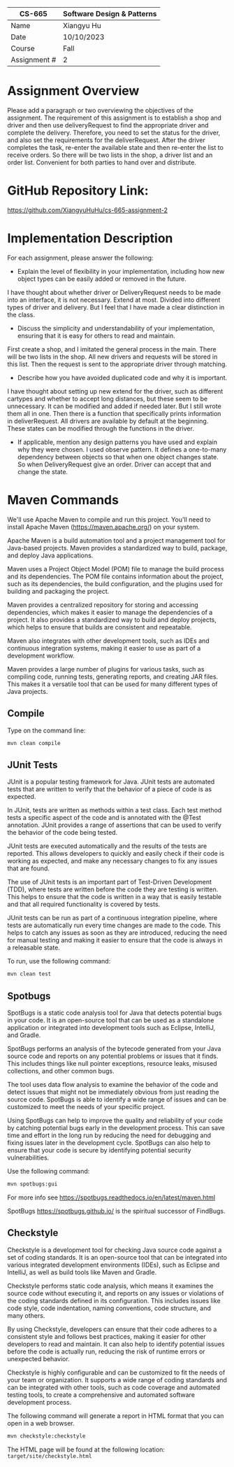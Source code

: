 
| CS-665       | Software Design & Patterns |
|--------------|----------------------------|
| Name         | Xiangyu Hu                 |
| Date         | 10/10/2023                 |
| Course       | Fall                       |
| Assignment # | 2                          |

# Assignment Overview
Please add a paragraph or two overviewing the objectives of the assignment.
The requirement of this assignment is to establish a shop and driver and then use deliveryRequest to find the 
appropriate driver and complete the delivery. Therefore, you need to set the status for the driver, and 
also set the requirements for the deliverRequest. After the driver completes the task, re-enter the available state and 
then re-enter the list to receive orders. So there will be two lists in the shop, a driver list and an order list. 
Convenient for both parties to hand over and distribute.

# GitHub Repository Link:
https://github.com/XiangyuHuHu/cs-665-assignment-2

# Implementation Description 


For each assignment, please answer the following:

- Explain the level of flexibility in your implementation, including how new object types can
be easily added or removed in the future.

I have thought about whether driver or DeliveryRequest needs to be made into an interface, 
it is not necessary. Extend at most. Divided into different types of driver and delivery. 
But I feel that I have made a clear distinction in the class.

- Discuss the simplicity and understandability of your implementation, ensuring that it is
easy for others to read and maintain.

First create a shop, and I imitated the general process in the main. There will be two lists in the shop. 
All new drivers and requests will be stored in this list. Then the request is sent to the 
appropriate driver through matching.

- Describe how you have avoided duplicated code and why it is important.

I have thought about setting up new extend for the driver, such as different cartypes and whether to accept long 
distances, but these seem to be unnecessary. It can be modified and added if needed later. But I still wrote them 
all in one. Then there is a function that specifically prints information in deliverRequest. All drivers are 
available by default at the beginning. These states can be modified through the functions in the driver.

- If applicable, mention any design patterns you have used and explain why they were
chosen.
I used observe pattern. It defines a one-to-many dependency between objects so that when one object changes state. So 
when DeliveryRequest give an order. Driver can accept that and change the state. 


# Maven Commands

We'll use Apache Maven to compile and run this project. You'll need to install Apache Maven (https://maven.apache.org/) on your system. 

Apache Maven is a build automation tool and a project management tool for Java-based projects. Maven provides a standardized way to build, package, and deploy Java applications.

Maven uses a Project Object Model (POM) file to manage the build process and its dependencies. The POM file contains information about the project, such as its dependencies, the build configuration, and the plugins used for building and packaging the project.

Maven provides a centralized repository for storing and accessing dependencies, which makes it easier to manage the dependencies of a project. It also provides a standardized way to build and deploy projects, which helps to ensure that builds are consistent and repeatable.

Maven also integrates with other development tools, such as IDEs and continuous integration systems, making it easier to use as part of a development workflow.

Maven provides a large number of plugins for various tasks, such as compiling code, running tests, generating reports, and creating JAR files. This makes it a versatile tool that can be used for many different types of Java projects.

## Compile
Type on the command line: 

```bash
mvn clean compile
```



## JUnit Tests
JUnit is a popular testing framework for Java. JUnit tests are automated tests that are written to verify that the behavior of a piece of code is as expected.

In JUnit, tests are written as methods within a test class. Each test method tests a specific aspect of the code and is annotated with the @Test annotation. JUnit provides a range of assertions that can be used to verify the behavior of the code being tested.

JUnit tests are executed automatically and the results of the tests are reported. This allows developers to quickly and easily check if their code is working as expected, and make any necessary changes to fix any issues that are found.

The use of JUnit tests is an important part of Test-Driven Development (TDD), where tests are written before the code they are testing is written. This helps to ensure that the code is written in a way that is easily testable and that all required functionality is covered by tests.

JUnit tests can be run as part of a continuous integration pipeline, where tests are automatically run every time changes are made to the code. This helps to catch any issues as soon as they are introduced, reducing the need for manual testing and making it easier to ensure that the code is always in a releasable state.

To run, use the following command:
```bash
mvn clean test
```


## Spotbugs 

SpotBugs is a static code analysis tool for Java that detects potential bugs in your code. It is an open-source tool that can be used as a standalone application or integrated into development tools such as Eclipse, IntelliJ, and Gradle.

SpotBugs performs an analysis of the bytecode generated from your Java source code and reports on any potential problems or issues that it finds. This includes things like null pointer exceptions, resource leaks, misused collections, and other common bugs.

The tool uses data flow analysis to examine the behavior of the code and detect issues that might not be immediately obvious from just reading the source code. SpotBugs is able to identify a wide range of issues and can be customized to meet the needs of your specific project.

Using SpotBugs can help to improve the quality and reliability of your code by catching potential bugs early in the development process. This can save time and effort in the long run by reducing the need for debugging and fixing issues later in the development cycle. SpotBugs can also help to ensure that your code is secure by identifying potential security vulnerabilities.

Use the following command:

```bash
mvn spotbugs:gui 
```

For more info see 
https://spotbugs.readthedocs.io/en/latest/maven.html

SpotBugs https://spotbugs.github.io/ is the spiritual successor of FindBugs.


## Checkstyle 

Checkstyle is a development tool for checking Java source code against a set of coding standards. It is an open-source tool that can be integrated into various integrated development environments (IDEs), such as Eclipse and IntelliJ, as well as build tools like Maven and Gradle.

Checkstyle performs static code analysis, which means it examines the source code without executing it, and reports on any issues or violations of the coding standards defined in its configuration. This includes issues like code style, code indentation, naming conventions, code structure, and many others.

By using Checkstyle, developers can ensure that their code adheres to a consistent style and follows best practices, making it easier for other developers to read and maintain. It can also help to identify potential issues before the code is actually run, reducing the risk of runtime errors or unexpected behavior.

Checkstyle is highly configurable and can be customized to fit the needs of your team or organization. It supports a wide range of coding standards and can be integrated with other tools, such as code coverage and automated testing tools, to create a comprehensive and automated software development process.

The following command will generate a report in HTML format that you can open in a web browser. 

```bash
mvn checkstyle:checkstyle
```

The HTML page will be found at the following location:
`target/site/checkstyle.html`




